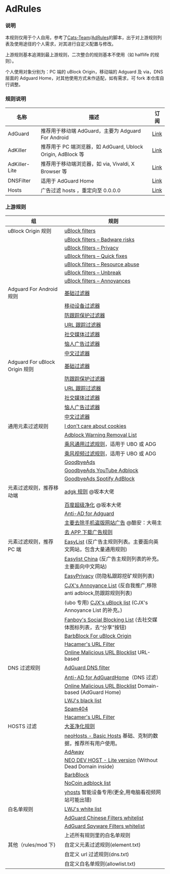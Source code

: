 # AdRules

### 说明

本规则仅用于个人自用，参考了[Cats-Team](https://github.com/Cats-Team)/[AdRules](https://github.com/Cats-Team/AdRules)的脚本，出于对上游规则列表及使用途径的个人需求，对其进行自定义配置与修改。

上游规则基本追溯到最上游规则，二次整合的规则基本不使用（如 halflife 的规则）。

个人使用对象分别为：PC 端的 uBlock Origin，移动端的 Adguard 及 via，DNS 层面的 Adguard Home，对其他使用方式未作适配，如有需求，可 fork 本仓库自行调整。

### 规则说明

| 名称          | 描述                                                        | 订阅                                                                              |
| ------------- | ----------------------------------------------------------- | --------------------------------------------------------------------------------- |
| AdGuard       | 推荐用于移动端 AdGuard，主要为 Adguard For Android          | [Link](https://raw.githubusercontent.com/PhoenixLjw/AdRules/main/adguard.txt)     |
| AdKiller      | 推荐用于 PC 端浏览器，如 AdGuard, Ublock Origin, AdBlock 等 | [Link](https://raw.githubusercontent.com/PhoenixLjw/AdRules/main/filter.txt)      |
| AdKiller-Lite | 推荐用于移动端浏览器，如 via, Vivaldi, X Browser 等         | [Link](https://raw.githubusercontent.com/PhoenixLjw/AdRules/main/filter-lite.txt) |
| DNSFilter     | 适用于 AdGuard Home                                         | [Link](https://raw.githubusercontent.com/PhoenixLjw/AdRules/main/dns.txt)         |
| Hosts         | 广告过滤 hosts ，重定向至 0.0.0.0                           | [Link](https://raw.githubusercontent.com/PhoenixLjw/AdRules/main/hosts.txt)       |

### 上游规则

| 组                             | 规则                                                                                                                                              |
| ------------------------------ | ------------------------------------------------------------------------------------------------------------------------------------------------- |
| uBlock Origin 规则             | [uBlock filters](https://raw.githubusercontent.com/uBlockOrigin/uAssets/master/filters/filters.txt)                                               |
|                                | [uBlock filters – Badware risks](https://raw.githubusercontent.com/uBlockOrigin/uAssets/master/filters/badware.txt)                               |
|                                | [uBlock filters – Privacy](https://raw.githubusercontent.com/uBlockOrigin/uAssets/master/filters/privacy.txt)                                     |
|                                | [uBlock filters – Quick fixes](https://raw.githubusercontent.com/uBlockOrigin/uAssets/master/filters/quick-fixes.txt)                             |
|                                | [uBlock filters – Resource abuse](https://raw.githubusercontent.com/uBlockOrigin/uAssets/master/filters/resource-abuse.txt)                       |
|                                | [uBlock filters – Unbreak](https://raw.githubusercontent.com/uBlockOrigin/uAssets/master/filters/unbreak.txt)                                     |
|                                | [uBlock filters – Annoyances](https://raw.githubusercontent.com/uBlockOrigin/uAssets/master/filters/annoyances.txt)                               |
| Adguard For Android 规则       | [基础过滤器](https://filters.adtidy.org/android/filters/2_optimized.txt)                                                                          |
|                                | [移动设备过滤器](https://filters.adtidy.org/android/filters/11_optimized.txt)                                                                     |
|                                | [防跟踪保护过滤器](https://filters.adtidy.org/android/filters/3_optimized.txt)                                                                    |
|                                | [URL 跟踪过滤器](https://filters.adtidy.org/android/filters/17_optimized.txt)                                                                     |
|                                | [社交媒体过滤器](https://filters.adtidy.org/android/filters/4_optimized.txt)                                                                      |
|                                | [恼人广告过滤器](https://filters.adtidy.org/android/filters/14_optimized.txt)                                                                     |
|                                | [中文过滤器](https://filters.adtidy.org/android/filters/224_optimized.txt)                                                                        |
| Adguard For uBlock Origin 规则 | [基础过滤器](https://filters.adtidy.org/extension/ublock/filters/2_optimized.txt)                                                                 |
|                                | [防跟踪保护过滤器](https://filters.adtidy.org/extension/ublock/filters/3_optimized.txt)                                                           |
|                                | [URL 跟踪过滤器](https://filters.adtidy.org/extension/ublock/filters/17_optimized.txt)                                                            |
|                                | [社交媒体过滤器](https://filters.adtidy.org/extension/ublock/filters/4_optimized.txt)                                                             |
|                                | [恼人广告过滤器](https://filters.adtidy.org/extension/ublock/filters/14_optimized.txt)                                                            |
|                                | [中文过滤器](https://filters.adtidy.org/extension/ublock/filters/224_optimized.txt)                                                               |
| 通用元素过滤规则               | [I don't care about cookies](https://www.i-dont-care-about-cookies.eu/abp/)                                                                       |
|                                | [Adblock Warning Removal List](https://easylist-downloads.adblockplus.org/antiadblockfilters.txt)                                                 |
|                                | [乘风通用过滤规则](https://raw.githubusercontent.com/xinggsf/Adblock-Plus-Rule/master/rule.txt)，适用于 UBO 或 ADG                                |
|                                | [乘风视频过滤规则](https://raw.githubusercontent.com/xinggsf/Adblock-Plus-Rule/master/mv.txt)，适用于 UBO 或 ADG                                  |
|                                | [GoodbyeAds](https://raw.githubusercontent.com/jerryn70/GoodbyeAds/master/Hosts/GoodbyeAds.txt)                                                   |
|                                | [GoodbyeAds YouTube Adblock](https://raw.githubusercontent.com/jerryn70/GoodbyeAds/master/Extension/GoodbyeAds-YouTube-AdBlock.txt)               |
|                                | [GoodbyeAds Spotify AdBlock](https://raw.githubusercontent.com/jerryn70/GoodbyeAds/master/Extension/GoodbyeAds-Spotify-AdBlock.txt)               |
| 元素过滤规则，推荐移动端       | [adgk 规则](https://raw.githubusercontent.com/banbendalao/ADgk/master/ADgk.txt) @坂本大佬                                                         |
|                                | [百度超级净化](https://raw.githubusercontent.com/banbendalao/ADgk/master/kill-baidu-ad.txt) @坂本大佬                                             |
|                                | [Anti-AD for Adguard](https://raw.githubusercontent.com/privacy-protection-tools/anti-AD/master/anti-ad-adguard.txt)                              |
|                                | [主要去除手机盗版网站广告](https://raw.githubusercontent.com/damengzhu/banad/main/jiekouAD.txt) @酷安：大萌主                                     |
|                                | [去 APP 下载广告规则](https://raw.githubusercontent.com/Noyllopa/NoAppDownload/master/NoAppDownload.txt)                                          |
| 元素过滤规则，推荐 PC 端       | [EasyList](https://easylist-downloads.adblockplus.org/easylist.txt) (反广告主规则列表。主要面向英文网站，包含大量通用规则)                        |
|                                | [Easylist China](https://easylist-downloads.adblockplus.org/easylistchina.txt) (反广告主规则列表的补充。主要面向中文网站)                         |
|                                | [EasyPrivacy](https://easylist-downloads.adblockplus.org/easyprivacy.txt) (防隐私跟踪挖矿规则列表)                                                |
|                                | [CJX's Annoyance List](https://raw.githubusercontent.com/cjx82630/cjxlist/master/cjx-annoyance.txt) (反自我推广,移除 anti adblock,防跟踪规则列表) |
|                                | (ubo 专用) [CJX's uBlock list](https://raw.githubusercontent.com/cjx82630/cjxlist/master/cjx-ublock.txt) (CJX's Annoyance List 的补充。)          |
|                                | [Fanboy's Social Blocking List](https://easylist-downloads.adblockplus.org/fanboy-social.txt) (去社交媒体图标列表，去“分享”按钮)                  |
|                                | [BarbBlock For uBlock Origin](https://paulgb.github.io/BarbBlock/blacklists/ublock-origin.txt)                                                    |
|                                | [Hacamer's URL Filter](https://raw.githubusercontent.com/Cats-Team/AdRule/main/url-filter.txt)                                                    |
|                                | [Online Malicious URL Blocklist](https://curben.gitlab.io/malware-filter/urlhaus-filter-online.txt) URL-based                                     |
| DNS 过滤规则                   | [AdGuard DNS filter](https://adguardteam.github.io/AdGuardSDNSFilter/Filters/filter.txt)                                                          |
|                                | [Anti-AD for AdGuardHome](https://raw.githubusercontent.com/privacy-protection-tools/anti-AD/master/anti-ad-easylist.txt)（DNS 过滤）             |
|                                | [Online Malicious URL Blocklist](https://curben.gitlab.io/malware-filter/urlhaus-filter-agh-online.txt) Domain-based (AdGuard Home)               |
|                                | [LWJ's black list](https://raw.githubusercontent.com/liwenjie119/adg-rules/master/black.txt)                                                      |
|                                | [Spam404](https://raw.githubusercontent.com/Spam404/lists/master/main-blacklist.txt)                                                              |
|                                | [Hacamer's URL Filter](https://raw.githubusercontent.com/Cats-Team/AdRule/main/url-filter.txt)                                                    |
| HOSTS 过滤                     | [大圣净化规则](https://raw.githubusercontent.com/jdlingyu/ad-wars/master/hosts)                                                                   |
|                                | [neoHosts - Basic Hosts](https://cdn.jsdelivr.net/gh/neoFelhz/neohosts@gh-pages/basic/hosts.txt) 基础、克制的数据，推荐所有用户使用。             |
|                                | [AdAway](https://adaway.org/hosts.txt)                                                                                                            |
|                                | [NEO DEV HOST - Lite version](https://raw.githubusercontent.com/neodevpro/neodevhost/master/lite_host) (Without Dead Domain inside)               |
|                                | [BarbBlock](https://paulgb.github.io/BarbBlock/blacklists/hosts-file.txt)                                                                         |
|                                | [NoCoin adblock list](https://raw.githubusercontent.com/hoshsadiq/adblock-nocoin-list/master/hosts.txt)                                           |
|                                | [yhosts](https://raw.githubusercontent.com/VeleSila/yhosts/master/hosts) 智能设备专用(更全,用电脑看视频网站可能出错)                              |
| 白名单规则                     | [LWJ's white list](https://raw.githubusercontent.com/liwenjie119/adg-rules/master/white.txt)                                                      |
|                                | [AdGuard Chinese Filters whitelist](https://raw.githubusercontent.com/AdguardTeam/AdguardFilters/master/ChineseFilter/sections/whitelist.txt)     |
|                                | [AdGuard Spyware Filters whitelist](https://raw.githubusercontent.com/AdguardTeam/AdguardFilters/master/SpywareFilter/sections/whitelist.txt)     |
|                                | 上述所有规则里的白名单规则                                                                                                                        |
| 其他（rules/mod 下)            | 自定义元素过滤规则(element.txt)                                                                                                                   |
|                                | 自定义 url 过滤规则(dns.txt)                                                                                                                      |
|                                | 自定义白名单规则(allowlist.txt)                                                                                                                   |
